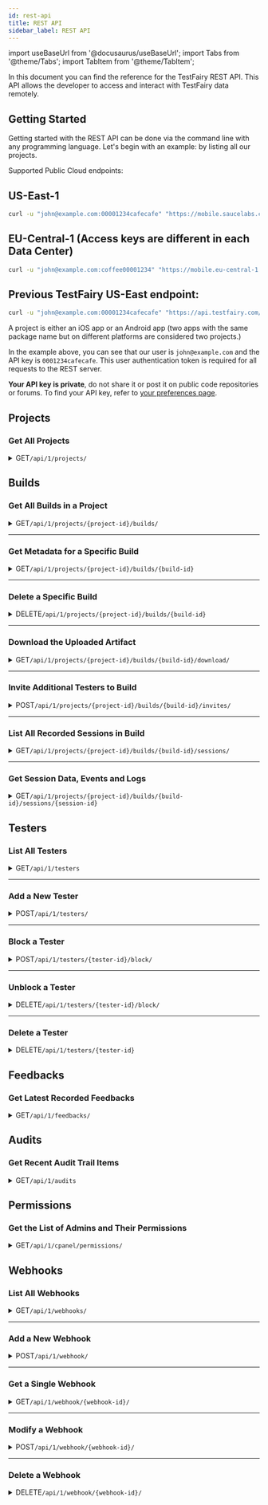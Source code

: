 ```yaml
---
id: rest-api
title: REST API
sidebar_label: REST API
---
```


import useBaseUrl from '@docusaurus/useBaseUrl';
import Tabs from '@theme/Tabs';
import TabItem from '@theme/TabItem';

In this document you can find the reference for the TestFairy REST API. This API allows the developer to access and interact with TestFairy data remotely.

## Getting Started

Getting started with the REST API can be done via the command line with any programming language. Let's begin with an example: by listing all our projects.

Supported Public Cloud endpoints:

## US-East-1
```bash
curl -u "john@example.com:00001234cafecafe" "https://mobile.saucelabs.com/api/1/projects/"
```

## EU-Central-1 (Access keys are different in each Data Center)
```bash
curl -u "john@example.com:coffee00001234" "https://mobile.eu-central-1.saucelabs.com/api/1/projects/"
```

## Previous TestFairy US-East endpoint:

```bash
curl -u "john@example.com:00001234cafecafe" "https://api.testfairy.com/api/1/projects/"
```

A project is either an iOS app or an Android app (two apps with the same package name but on different platforms are considered two projects.)

In the example above, you can see that our user is `john@example.com` and the API key is `0001234cafecafe`. This user authentication token is required for all requests to the REST server.

**Your API key is private**, do not share it or post it on public code repositories or forums. To find your API key, refer to [your preferences page](https://app.testfairy.com/settings).

## Projects

### Get All Projects

<details>
<summary><span className="api get">GET</span><code>/api/1/projects/</code></summary>
<p></p>

Returns a list of all projects (iOS and Android apps) in this account.

#### Responses

<table id="table-api">
	<tbody>
		<tr>
			<td><code>200</code></td>
			<td colSpan='2'>Success.</td>
		</tr>
	</tbody>
</table>

```json title="Sample Response"
{
    "status": "ok",
    "projects": [
        {
            "id": "6905338",
            "self": "/projects/19-groupshot",
            "name":"GroupShot",
            "packageName":"com.groupshot",
            "platform":"Android",
            "icon":"[URL TO APP ICON]"
        }
    ]
}
```

</details>

## Builds

### Get All Builds in a Project

<details>
<summary><span className="api get">GET</span><code>/api/1/projects/&#123;project-id&#125;/builds/</code></summary>
<p></p>

Get all builds in a specific project. Each build is a distinct version that is either uploaded or created by the TestFairy SDK.

#### Responses

<table id="table-api">
	<tbody>
		<tr>
			<td><code>200</code></td>
			<td colSpan='2'>Success.</td>
		</tr>
	</tbody>
</table>

```json title="Sample Response"
{
    "status": "ok",
    "builds": [
        {
            "id":"8830728",
            "self":"/projects/6806100-myapplication/builds/8830728",
            "projectId":"6806100",
            "appName":"My Application",
            "appVersion":"DemoApp",
            "appVersionCode":"20",
            "appDisplayName":"My Application - DemoApp (20)",
            "iconUrl":"[APP ICON URL]",
            "appUrl":"[URL TO APK OR IPA FILE]",
            "sessions":6,
            "crashes":0,
            "testers":0,
            "feedbacks":0,
            "downloads":1,
            "uploadedAt":"2019-04-04 16:03:15",
            "uploadedVia":"[UPLOAD DETAILS]",
            "hasTestFairySdk":true,
            "insightsEnabled":true,
            "videoEnabled":true
        }
    ]
}
```

</details>

---

### Get Metadata for a Specific Build

<details>
<summary><span className="api get">GET</span><code>/api/1/projects/&#123;project-id&#125;/builds/&#123;build-id&#125;</code></summary>
<p></p>

Get a specific build of a specific project. Query the /api/1/projects/&#123;project-id&#125; API for a list of available builds.

#### Responses

<table id="table-api">
	<tbody>
		<tr>
			<td><code>200</code></td>
			<td colSpan='2'>Success.</td>
		</tr>
	</tbody>
</table>

```json title="Sample Response"
{
    "status": "ok",
    "build": {
        "id":"8830728",
        "self":"/projects/6806100-myapplication/builds/8830728",
        "projectId":"6806100",
        "appName":"My Application",
        "appVersion":"DemoApp",
        "appVersionCode":"20",
        "appDisplayName":"My Application - DemoApp (20)",
        "iconUrl":"[APP ICON URL]",
        "appUrl":"[URL TO APK OR IPA FILE]",
        "sessions":6,
        "crashes":0,
        "testers":0,
        "feedbacks":0,
        "downloads":1,
        "uploadedAt":"2019-04-04 16:03:15",
        "uploadedVia":"[UPLOAD DETAILS]",
        "hasTestFairySdk":true,
        "insightsEnabled":true,
        "videoEnabled":true
    }
}
```

</details>

---

### Delete a Specific Build

<details>
<summary><span className="api delete">DELETE</span><code>/api/1/projects/&#123;project-id&#125;/builds/&#123;build-id&#125;</code></summary>
<p></p>

Delete a specific build. When all builds of a project are deleted, the project itself is removed from /api/1/projects API. When deleting a build, all of its artifacts (IPA/APK files), recorded sessions, and crashes are also deleted.

#### Responses

<table id="table-api">
	<tbody>
		<tr>
			<td><code>200</code></td>
			<td colSpan='2'>Success.</td>
		</tr>
	</tbody>
</table>

```json title="Sample Response"
{
    "status": "ok"
}
```

</details>

---

### Download the Uploaded Artifact

<details>
    <summary><span className="api get">GET</span><code>/api/1/projects/&#123;project-id&#125;/builds/&#123;build-id&#125;/download/</code></summary>
<p></p>

Downloads the binary file uploaded to TestFairy.

#### Responses

<table id="table-api">
	<tbody>
		<tr>
			<td><code>200</code></td>
			<td colSpan='2'>Success.</td>
		</tr>
	</tbody>
</table>

</details>

---

### Invite Additional Testers to Build

<details>
    <summary><span className="api post">POST</span><code>/api/1/projects/&#123;project-id&#125;/builds/&#123;build-id&#125;/invites/</code></summary>
<p></p>

Invite one or more tester groups to this specific build. You can optionally send out an email.

#### Parameters

<table id="table-api">
	<tbody>
		<tr>
			<td><code>groups</code></td>
			<td><p><small>| REQUIRED | STRING |</small></p><p>Comma separated list of tester group names or id.</p></td>
		</tr>
		<tr>
			<td><code>comment</code></td>
            <td><p><small>| OPTIONAL | STRING |</small></p><p>Additional text that will be added to the email, such as release notes.</p></td>
		</tr>
		<tr>
			<td><code>notify</code></td>
            <td><p><small>| OPTIONAL | STRING |</small></p><p>Set to <code>on</code> to send out an email to each tester. Default value is <code>off</code>.</p></td>
		</tr>
	</tbody>
</table>

#### Responses

<table id="table-api">
	<tbody>
		<tr>
			<td><code>200</code></td>
			<td colSpan='2'>Success.</td>
		</tr>
	</tbody>
</table>

</details>


---

### List All Recorded Sessions in Build

<details>
    <summary><span className="api get">GET</span><code>/api/1/projects/&#123;project-id&#125;/builds/&#123;build-id&#125;/sessions/</code></summary>
<p></p>

Get metadata for all sessions recorded for a specific build.

#### Responses

<table id="table-api">
	<tbody>
		<tr>
			<td><code>200</code></td>
			<td colSpan='2'>Success.</td>
		</tr>
	</tbody>
</table>

```json title="Sample Response"
{
    "status": "ok",
    "sessions": [
        {
            "id": 1,
            "self": "/projects/2197059-demoapp/builds/4867553/sessions/1",
            "startTime": "2017-01-22 16:42:40",
            "duration": "15:01",
            "testerEmail": "john@testfairy.com",
            "device": "Samsung - Samsung Galaxy S8",
            "ipAddress": "23.100.122.175",
            "crashed": false,
            "countryName": "United States",
            "countryCode": "us"
        }
    ]
}
```

</details>

---

### Get Session Data, Events and Logs

<details>
    <summary><span className="api get">GET</span><code>/api/1/projects/&#123;project-id&#125;/builds/&#123;build-id&#125;/sessions/&#123;session-id&#125;</code></summary>
<p></p>

Get metadata (and optionally data) for a specific session.

#### Parameters

<table id="table-api">
  <tbody>
   <tr>
    <td><code>fields</code></td>
    <td><p><small>| OPTIONAL | STRING |</small></p><p>Possible values: <code>meta</code>, <code>logs</code>, <code>events</code>. The default value is <code>meta</code>. Use <code>events</code> to load all events, screenshots, touches, and other metrics. Use <code>logs</code> to fetch only logs. When loading logs, the response is application/text.</p></td>
  </tr>
</tbody>
</table>

#### Responses

<table id="table-api">
	<tbody>
		<tr>
			<td><code>200</code></td>
			<td colSpan='2'>Success.</td>
		</tr>
	</tbody>
</table>

```json title="Sample Response"
{
    "status": "ok",
    "session": {
        "id":4426273741,
        "sessionStartTime":"2019-05-20 09:05:30",
        "duration":"00:27",
        "testerEmail":"blabla@ex.com",
        "device":"Xiaomi - Redmi S2",
        "ipAddress":"84.94.200.136",
        "crashed":false,
        "identity":{
            "correlationId":"blabla@ex.com",
            "attr3":"three",
            "attr4":"four",
            "attr1":"High",
            "attr2":"1.0",
            "attr5":"Version 1.0"
    }
}
```

</details>

## Testers

### List All Testers

<details>
<summary><span className="api get">GET</span><code>/api/1/testers</code></summary>
<p></p>

List all testers in this account.

#### Responses

<table id="table-api">
	<tbody>
		<tr>
			<td><code>200</code></td>
			<td colSpan='2'>Success.</td>
		</tr>
	</tbody>
</table>

```json title="Sample Response"
{
    "status": "ok",
    "testers": [
        {
            "email":"james@example.com",
            "groups":[{
                id: 100,
                name: "friends"
            }]
        },
        {
            "email":"alice@testfairy.com",
            "groups":[{
                id: 100,
                name: "friends"
            }, {
                id: 200,
                name: "family"
            }]
        }
    ]
}
```

</details>

---

### Add a New Tester

<details>
<summary><span className="api post">POST</span><code>/api/1/testers/</code></summary>
<p></p>

Add a new tester to account. Optionally can add them to a group.

#### Parameters

<table id="table-api">
  	<tbody>
		<tr>
			<td><code>email</code></td>
			<td><p><small>| OPTIONAL | STRING |</small></p><p>One or more emails, separated by commas, to add to your account.</p></td>
		</tr>
	</tbody>
	<tbody>
		<tr>
			<td><code>group</code></td>
			<td><p><small>| OPTIONAL | STRING |</small></p><p>Assign tester or testers to this tester-group. It creates one if no such group exists. Default value: none.</p></td>
		</tr>
	</tbody>
	<tbody>
		<tr>
			<td><code>notify</code></td>
			<td><p><small>| OPTIONAL | STRING |</small></p><p>Pass <code>notify=on</code> to send out a welcome email when inviting this tester. The email sent is the "Tester Welcome Email" template and can be configured. Default value is <code>off</code>.</p></td>
		</tr>
	</tbody>
</table>

#### Responses

<table id="table-api">
	<tbody>
		<tr>
			<td><code>200</code></td>
			<td colSpan='2'>Success.</td>
		</tr>
	</tbody>
</table>

```json title="Sample Response"
{
    "status": "ok"
}
```

</details>

---

### Block a Tester

<details>
<summary><span className="api post">POST</span><code>/api/1/testers/&#123;tester-id&#125;/block/</code></summary>
<p></p>

Blocks a single tester. They cannot download the apps they are invited to. However, the data stays. You can later unblock this tester or delete them completely.

#### Responses

<table id="table-api">
	<tbody>
		<tr>
			<td><code>200</code></td>
			<td colSpan='2'>Success.</td>
		</tr>
	</tbody>
</table>

```json title="Sample Response"
{
    "status": "ok"
}
```

</details>

---

### Unblock a Tester

<details>
<summary><span className="api delete">DELETE</span><code>/api/1/testers/&#123;tester-id&#125;/block/</code></summary>
<p></p>

Unblock a single tester. Their invitations are restored. If the user is already unblocked, then nothing happens.

#### Responses

<table id="table-api">
	<tbody>
		<tr>
			<td><code>200</code></td>
			<td colSpan='2'>Success.</td>
		</tr>
	</tbody>
</table>

```json title="Sample Response"
{
    "status": "ok"
}
```

</details>

---

### Delete a Tester

<details>
<summary><span className="api delete">DELETE</span><code>/api/1/testers/&#123;tester-id&#125;</code></summary>
<p></p>

Delete a single tester, remove them from any tester-groups they might be in, and invalidate all invitations that are sent.

#### Responses

<table id="table-api">
	<tbody>
		<tr>
			<td><code>200</code></td>
			<td colSpan='2'>Success.</td>
		</tr>
	</tbody>
</table>

```json title="Sample Response"
{
    "status": "ok"
}
```

</details>

## Feedbacks

### Get Latest Recorded Feedbacks

<details>
<summary><span className="api get">GET</span><code>/api/1/feedbacks/</code></summary>
<p></p>

Get metadata for 100 of the latest feedbacks recorded.

#### Responses

<table id="table-api">
	<tbody>
		<tr>
			<td><code>200</code></td>
			<td colSpan='2'>Success.</td>
		</tr>
	</tbody>
</table>

```json title="Sample Response"
{
    "status": "ok",
    "feedbacks": [
        {
            "recorded_at": "2018-08-01 04:14:46",
            "text": "Feedback working",
            "feedbackId": "54321",
            "screenshotUrl": "https://s3.amazonaws.com/feedback.jpg",
            "buildId": "1234",
            "projectId": "23456",
            "recordedAt":"2018-08-01 14:14:46",
            "source": "shake",
            "reported_by": "john@testfairy.com",
            "session_id": "8765432"
        }
    ]
}
```

</details>

## Audits

### Get Recent Audit Trail Items

<details>
<summary><span className="api get">GET</span><code>/api/1/audits</code></summary>
<p></p>

Get recent audit trail items.

#### Responses

<table id="table-api">
	<tbody>
		<tr>
			<td><code>200</code></td>
			<td colSpan='2'>Success.</td>
		</tr>
	</tbody>
</table>

```json title="Sample Response"
{
    "status": "ok",
    "audits": [
        {
            "id": 23534603,
            "timestamp": "2020-04-21 02:31:54",
            "ipAddress": "54.235.41.91",
            "eventType": "download_app",
            "eventData": {
                "projectId": 6833287,
                "buildId": 9087976,
                "appName": "MyApp",
                "appVersion": "1.0 (10)",
                "testerEmail": "john@example.com",
                "filesize": 31348
            }
        }
    ]
}
```

</details>

## Permissions

### Get the List of Admins and Their Permissions

<details>
<summary><span className="api get">GET</span><code>/api/1/cpanel/permissions/</code></summary>
<p></p>

Get the list of admins in the account and their permissions.

#### Responses

<table id="table-api">
	<tbody>
		<tr>
			<td><code>200</code></td>
			<td colSpan='2'>Success.</td>
		</tr>
	</tbody>
</table>

```json title="Sample Response"
{
    "status": "ok",
    admins:
    [
        {
            email: "joe@example.com",
            role: "account-owner",
            permissions: [
                "*:rw"
            ]
        },
        {
            email: "bob@example.com",
            role: "account-manager",
            permissions: [
                "*:rw"
            ]
        },
        {
            email: "alice@example.com",
            role: "admin",
            permissions: [
                "*:rw"
            ]
        },
        {
            email: "michael@example.com",
            role: "admin",
            permissions: [
                "16527:rw",
                "16517:rw",
                "69237:r"
            ]
        },
    ]
}
```

</details>

## Webhooks

### List All Webhooks

<details>
<summary><span className="api get">GET</span><code>/api/1/webhooks/</code></summary>
<p></p>

List all webhooks in this account.

#### Responses

<table id="table-api">
	<tbody>
		<tr>
			<td><code>200</code></td>
			<td colSpan='2'>Success.</td>
		</tr>
	</tbody>
</table>

```json title="Sample Response"
{
    "status":"ok",
    "webhooks":[
        {
            "id":12,
            "status":"0",
            "name":"Slack Webhook @vijay",
            "url":"https://hooks.slack.com/services/",
            "actions":"crash,feedback,upload,new-udid",
            "projectIds":"12345,45643"
        }
    ]
}
```

</details>

---

### Add a New Webhook

<details>
<summary><span className="api post">POST</span><code>/api/1/webhook/</code></summary>
<p></p>

Add a new webhook to the account.

#### Parameters

<table id="table-api">
  	<tbody>
		<tr>
			<td><code>webhook-name</code></td>
			<td><p><small>| REQUIRED | STRING |</small></p><p>The name of the webhook.</p></td>
		</tr>
	</tbody>
	<tbody>
		<tr>
			<td><code>webhook-url</code></td>
			<td><p><small>| REQUIRED | STRING |</small></p><p>The URL for the webhook.</p></td>
		</tr>
	</tbody>
	<tbody>
		<tr>
			<td><code>webhook-status</code></td>
			<td><p><small>| OPTIONAL | STRING |</small></p><p>Enables or disables the webhook. The values are: <code>true</code>, <code>false</code>. Default value is <code>false</code>.</p></td>
		</tr>
	</tbody>
	<tbody>
		<tr>
			<td><code>actions</code></td>
			<td><p><small>| OPTIONAL | STRING |</small></p><p>Comma separated list of actions. Options include: <code>crash</code>, <code>feedback</code>, <code>upload</code>, <code>new-udid</code>.</p></td>
		</tr>
	</tbody>
	<tbody>
		<tr>
			<td><code>webhook-project-ids</code></td>
			<td><p><small>| OPTIONAL | STRING |</small></p><p>Comma separated list of project IDs.</p></td>
		</tr>
	</tbody>
</table>

#### Responses

<table id="table-api">
	<tbody>
		<tr>
			<td><code>200</code></td>
			<td colSpan='2'>Success.</td>
		</tr>
	</tbody>
</table>

```json title="Sample Response"
{
    "status": "ok"
}
```

</details>

---

### Get a Single Webhook

<details>
<summary><span className="api get">GET</span><code>/api/1/webhook/&#123;webhook-id&#125;/</code></summary>
<p></p>

Returns a single webhook.

#### Responses

<table id="table-api">
	<tbody>
		<tr>
			<td><code>200</code></td>
			<td colSpan='2'>Success.</td>
		</tr>
	</tbody>
</table>

```json title="Sample Response"
{
    "status": "ok",
    "webhook": {
        "id":12,
        "status":"0",
        "name":"Slack Webhook @vijay",
        "url":"https://hooks.slack.com/services/",
        "actions":"crash,feedback,upload,new-udid",
        "projectIds":"12345,45643"
    }
}
```

</details>

---

### Modify a Webhook

<details>
<summary><span className="api post">POST</span><code>/api/1/webhook/&#123;webhook-id&#125;/</code></summary>
<p></p>

Modifies a single webhook.

#### Parameters

<table id="table-api">
  	<tbody>
		<tr>
			<td><code>webhook-name</code></td>
			<td><p><small>| REQUIRED | STRING |</small></p><p>The name of the webhook.</p></td>
		</tr>
	</tbody>
	<tbody>
		<tr>
			<td><code>webhook-url</code></td>
			<td><p><small>| REQUIRED | STRING |</small></p><p>The URL for the webhook.</p></td>
		</tr>
	</tbody>
	<tbody>
		<tr>
			<td><code>webhook-status</code></td>
			<td><p><small>| OPTIONAL | STRING |</small></p><p>Enables or disables the webhook. The values are: <code>true</code>, <code>false</code>. Default value is <code>false</code>.</p></td>
		</tr>
	</tbody>
	<tbody>
		<tr>
			<td><code>actions</code></td>
			<td><p><small>| OPTIONAL | STRING |</small></p><p>Comma separated list of actions. Options include: <code>crash</code>, <code>feedback</code>, <code>upload</code>, <code>new-udid</code>.</p></td>
		</tr>
	</tbody>
	<tbody>
		<tr>
			<td><code>webhook-project-ids</code></td>
			<td><p><small>| OPTIONAL | STRING |</small></p><p>Comma separated list of project IDs.</p></td>
		</tr>
	</tbody>
</table>

#### Responses

<table id="table-api">
	<tbody>
		<tr>
			<td><code>200</code></td>
			<td colSpan='2'>Success.</td>
		</tr>
	</tbody>
</table>

```json title="Sample Response"
{
    "status": "ok"
}
```

</details>

---

### Delete a Webhook

<details>
<summary><span className="api delete">DELETE</span><code>/api/1/webhook/&#123;webhook-id&#125;/</code></summary>
<p></p>

Deletes a single webhook.

#### Responses

<table id="table-api">
	<tbody>
		<tr>
			<td><code>200</code></td>
			<td colSpan='2'>Success.</td>
		</tr>
	</tbody>
</table>

```json title="Sample Response"
{
    "status": "ok"
}
```

</details>
